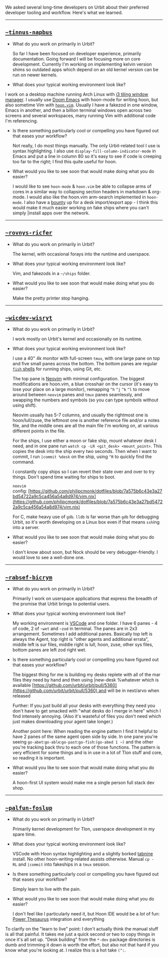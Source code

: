 We asked several long-time developers on Urbit about their preferred developer tooling and workflow.  Here's what we learned.

---

## [`~tinnus-napbus`](https://urbit.org/ids/~tinnus-napbus)


- What do you work on primarily in Urbit?

    So far I have been focused on developer experience, primarily documentation. Going forward I will be focusing more on core development. Currently I'm working on implementing kelvin version shims so outdated apps which depend on an old kernel version can be run on newer kernels.

- What does your typical working environment look like?

I work on a desktop machine running Arch Linux with [i3 tiling window manager](https://i3wm.org/). I usually use [Doom Emacs](https://github.com/doomemacs/doomemacs) with hoon-mode for writing hoon, but also sometime Vim with [`hoon.vim`](https://github.com/urbit/hoon.vim). Usually I have a fakezod in one window, Emacs in another, and then a billion terminal windows open across two screens and several workspaces, many running Vim with additional code I'm referencing.

- Is there something particularly cool or compelling you have figured out that eases your workflow?

    Not really, I do most things manually. The only Urbit-related tool I use is syntax highlighting. I also use `display-fill-column-indicator-mode` in Emacs and put a line in column 80 so it's easy to see if code is creeping too far to the right; I find this quite useful for hoon.

- What would you like to see soon that would make doing what you do easier?

    I would like to see `hoon-mode` & `hoon.vim` be able to collapse arms of cores in a similar way to collapsing section headers in markdown & org-mode. I would also like the hoon.vim arm-search implemented in `hoon-mode`. I also have a [bounty](https://urbit.org/grants/desk-import-export) up for a desk import/export app - I think this would make it much easier working on fake ships where you can't simply |install apps over the network.

---

## [`~rovnys-ricfer`](https://urbit.org/ids/~rovnys-ricfer)

- What do you work on primarily in Urbit?

    The kernel, with occasional forays into the runtime and userspace.

- What does your typical working environment look like?

    Vim, and fakezods in a `~/ships` folder.

- What would you like to see soon that would make doing what you do easier?

    Make the pretty printer stop hanging.

---

## [`~wicdev-wisryt`](https://urbit.org/ids/~wicdev-wisryt)

- What do you work on primarily in Urbit?

    I work mostly on Urbit's kernel and occasionally on its runtime.

- What does your typical working environment look like?

    I use a 40" 4k monitor with full-screen `tmux`, with one large pane on top and five small panes across the bottom. The bottom panes are regular [`fish` shells](https://fishshell.com/) for running ships, using Git, etc.

    The top pane is [Neovim](https://neovim.io/) with minimal configuration. The biggest modifications are hoon.vim, a blue crosshair on the cursor (it's easy to lose your place on a large monitor), remapping `^h` `^j` `^k` `^l` to move around between `neovim` panes and `tmux` panes seamlessly, and swapping the numbers and symbols (so you can type symbols without using shift).

    Neovim usually has 5-7 columns, and usually the rightmost one is hoon/lull/zuse, the leftmost one is another reference file and/or a notes file, and the middle ones are all the main file I'm working on, at various different points in the file.

    For the ships, I use either a moon or fake ship, mount whatever desk I need, and in one pane run `watch cp -LR <git_desk> <mount_point>`. This copies the desk into the ship every two seconds. Then when I want to commit, I run `|commit %desk` on the ship, using `^R` to quickly find the command.

    I constantly copy ships so I can revert their state over and over to try things. Don't spend time waiting for ships to boot.

    `neovim` config: [https://github.com/philipcmonk/dotfiles/blob/7a575b6c43e3a27bd54722a9c5ca456a54a8d974/vim.nix](https://github.com/philipcmonk/dotfiles/blob/7a575b6c43e3a27bd54722a9c5ca456a54a8d974/vim.nix)
    
    For C, make heavy use of `gdb`. `lldb` is far worse than `gdb` for debugging Urbit, so it's worth developing on a Linux box even if that means `ssh`ing into a server.

- What would you like to see soon that would make doing what you do easier?

    I don't know about soon, but Nock should be very debugger-friendly.  I would love to see a well-done one.

---

## [`~rabsef-bicrym`](https://urbit.org/ids/~rabsef-bicrym)

- What do you work on primarily in Urbit?

    Primarily I work on userspace applications that express the breadth of the promise that Urbit brings to potential users.

- What does your typical working environment look like?

    My working environment is [VSCode](https://code.visualstudio.com/) and one folder. I have 6 panes - 4 of code, 2 of `~wet` and `~zod` in terminal. The panes are in 2x3 arrangement. Sometimes I add additional panes. Basically top left is always the Agent, top right is "other agents and additional errata", middle left is sur files, middle right is lull, hoon, zuse, other sys files, bottom panes are left zod right wet.

- Is there something particularly cool or compelling you have figured out that eases your workflow?

    The biggest thing for me is building my desks replete with all of the mar files they need by hand and then using |new-desk %whatever which is available [https://github.com/urbit/urbit/pull/5360](https://github.com/urbit/urbit/pull/5360) and will be in next/arvo when released

    Further: If you just build all your desks with everything they need you don't have to get smacked with "what desks do I merge in here" which I find intensely annoying.  (Also it's wasteful of files you don't need which just makes downloading your agent take longer.)

    Another point here: When reading the engine pattern I find it helpful to have 2 panes of the same agent open side by side.  In one pane you're seeing `go-abet`:`go-able`:`go-past`:`go-fish`:`(go-abed 1 ~)` and the other you're tracking back thru to each one of those functions.  The pattern is very efficient for some things and is in use in a lot of Tlon stuff and core, so reading it is important.

- What would you like to see soon that would make doing what you do easier?

    A hoon-first UI system would make me a single person full stack dev shop.

---

## [`~palfun-foslup`](https://urbit.org/ids/~palfun-foslup)

- What do you work on primarily in Urbit?

    Primarily kernel development for Tlon, userspace development in my spare time.

- What does your typical working environment look like?

    VSCode with Hoon syntax highlighting and a slightly borked [tabnine](https://www.tabnine.com/) install.  No other hoon-writing-related assists otherwise.  Manual `cp -RL` and `|commit` into fakeships in a `tmux` session.

- Is there something particularly cool or compelling you have figured out that eases your workflow?

    Simply learn to live with the pain.

- What would you like to see soon that would make doing what you do easier?

    I don't feel like I particularly need it, but Hoon IDE would be a _lot_ of fun:  [Power Thesaurus](https://www.powerthesaurus.org/) integration and everything

To clarify on the "learn to live" point:  I don't actually think the manual stuff is all that painful.  It takes me just a quick second or two to copy things in once it's all set up.  "Desk building" from the `*-dev` package directories is dumb and trimming it down is worth the effort, but also not that hard if you know what you're looking at.  I realize this is a hot take `(^:`.
